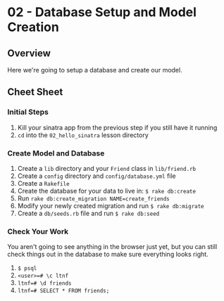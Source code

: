 # 02 - Database Setup and Model Creation

## Overview

Here we're going to setup a database and create our model.

## Cheet Sheet

### Initial Steps

1. Kill your sinatra app from the previous step if you still have it running
1. `cd` into the `02_hello_sinatra` lesson directory

### Create Model and Database

1. Create a `lib` directory and your `Friend` class in `lib/friend.rb`
1. Create a `config` directory and `config/database.yml` file
1. Create a `Rakefile`
1. Create the database for your data to live in: `$ rake db:create`
1. Run `rake db:create_migration NAME=create_friends`
1. Modify your newly created migration and run `$ rake db:migrate`
1. Create a `db/seeds.rb` file and run `$ rake db:seed`

### Check Your Work

You aren't going to see anything in the browser just yet, but you can still
check things out in the database to make sure everything looks right.

1. `$ psql`
1. `<user>=# \c ltnf`
1. `ltnf=# \d friends`
1. `ltnf=# SELECT * FROM friends;`
